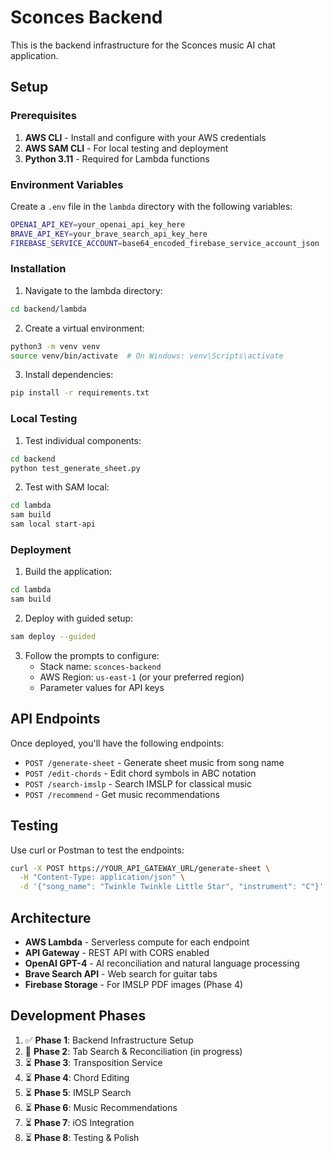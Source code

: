 # Sconces Backend

This is the backend infrastructure for the Sconces music AI chat application.

## Setup

### Prerequisites

1. **AWS CLI** - Install and configure with your AWS credentials
2. **AWS SAM CLI** - For local testing and deployment
3. **Python 3.11** - Required for Lambda functions

### Environment Variables

Create a `.env` file in the `lambda` directory with the following variables:

```bash
OPENAI_API_KEY=your_openai_api_key_here
BRAVE_API_KEY=your_brave_search_api_key_here
FIREBASE_SERVICE_ACCOUNT=base64_encoded_firebase_service_account_json
```

### Installation

1. Navigate to the lambda directory:
```bash
cd backend/lambda
```

2. Create a virtual environment:
```bash
python3 -m venv venv
source venv/bin/activate  # On Windows: venv\Scripts\activate
```

3. Install dependencies:
```bash
pip install -r requirements.txt
```

### Local Testing

1. Test individual components:
```bash
cd backend
python test_generate_sheet.py
```

2. Test with SAM local:
```bash
cd lambda
sam build
sam local start-api
```

### Deployment

1. Build the application:
```bash
cd lambda
sam build
```

2. Deploy with guided setup:
```bash
sam deploy --guided
```

3. Follow the prompts to configure:
   - Stack name: `sconces-backend`
   - AWS Region: `us-east-1` (or your preferred region)
   - Parameter values for API keys

## API Endpoints

Once deployed, you'll have the following endpoints:

- `POST /generate-sheet` - Generate sheet music from song name
- `POST /edit-chords` - Edit chord symbols in ABC notation
- `POST /search-imslp` - Search IMSLP for classical music
- `POST /recommend` - Get music recommendations

## Testing

Use curl or Postman to test the endpoints:

```bash
curl -X POST https://YOUR_API_GATEWAY_URL/generate-sheet \
  -H "Content-Type: application/json" \
  -d '{"song_name": "Twinkle Twinkle Little Star", "instrument": "C"}'
```

## Architecture

- **AWS Lambda** - Serverless compute for each endpoint
- **API Gateway** - REST API with CORS enabled
- **OpenAI GPT-4** - AI reconciliation and natural language processing
- **Brave Search API** - Web search for guitar tabs
- **Firebase Storage** - For IMSLP PDF images (Phase 4)

## Development Phases

1. ✅ **Phase 1**: Backend Infrastructure Setup
2. 🔄 **Phase 2**: Tab Search & Reconciliation (in progress)
3. ⏳ **Phase 3**: Transposition Service
4. ⏳ **Phase 4**: Chord Editing
5. ⏳ **Phase 5**: IMSLP Search
6. ⏳ **Phase 6**: Music Recommendations
7. ⏳ **Phase 7**: iOS Integration
8. ⏳ **Phase 8**: Testing & Polish
